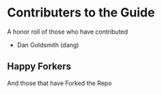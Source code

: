 <!--
.. title: Forkers who we should be thankful to.
.. slug: forkers
.. date: 2017-11-02 17:35:16 UTC
.. tags: 
.. category: 
.. link: 
.. description: 
.. type: text
-->


Contributers to the Guide
==========================
A honor roll of those who have contributed


 - Dan Goldsmith (dang)


Happy Forkers
--------------
And those that have Forked the Repo

